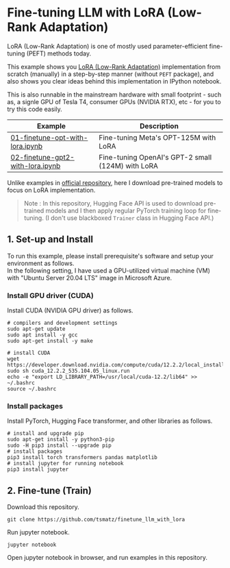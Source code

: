 # Fine-tuning LLM with LoRA (Low-Rank Adaptation)

LoRA (Low-Rank Adaptation) is one of mostly used parameter-efficient fine-tuning (PEFT) methods today.

This example shows you [LoRA (Low-Rank Adaptation)](https://arxiv.org/abs/2106.09685) implementation from scratch (manually) in a step-by-step manner (without ```PEFT``` package), and also shows you clear ideas behind this implementation in IPython notebook.

This is also runnable in the mainstream hardware with small footprint - such as, a signle GPU of Tesla T4, consumer GPUs (NVIDIA RTX), etc - for you to try this code easily.

| Example                                                              | Description                                       |
| -------------------------------------------------------------------- | ------------------------------------------------- |
| [01-finetune-opt-with-lora.ipynb](01-finetune-opt-with-lora.ipynb)   | Fine-tuning Meta's OPT-125M with LoRA             |
| [02-finetune-gpt2-with-lora.ipynb](02-finetune-gpt2-with-lora.ipynb) | Fine-tuning OpenAI's GPT-2 small (124M) with LoRA |

Unlike examples in [official repository](https://github.com/microsoft/LoRA), here I download pre-trained models to focus on LoRA implementation.

> Note : In this repository, Hugging Face API is used to download pre-trained models and I then apply regular PyTorch training loop for fine-tuning. (I don't use blackboxed ```Trainer``` class in Hugging Face API.)

## 1. Set-up and Install

To run this example, please install prerequisite's software and setup your environment as follows.<br>
In the following setting, I have used a GPU-utilized virtual machine (VM) with "Ubuntu Server 20.04 LTS" image in Microsoft Azure.

### Install GPU driver (CUDA)

Install CUDA (NVIDIA GPU driver) as follows.

```
# compilers and development settings
sudo apt-get update
sudo apt install -y gcc
sudo apt-get install -y make

# install CUDA
wget https://developer.download.nvidia.com/compute/cuda/12.2.2/local_installers/cuda_12.2.2_535.104.05_linux.run
sudo sh cuda_12.2.2_535.104.05_linux.run
echo -e "export LD_LIBRARY_PATH=/usr/local/cuda-12.2/lib64" >> ~/.bashrc
source ~/.bashrc
```

### Install packages

Install PyTorch, Hugging Face transformer, and other libraries as follows.

```
# install and upgrade pip
sudo apt-get install -y python3-pip
sudo -H pip3 install --upgrade pip
# install packages
pip3 install torch transformers pandas matplotlib
# install jupyter for running notebook
pip3 install jupyter
```

## 2. Fine-tune (Train)

Download this repository.

```
git clone https://github.com/tsmatz/finetune_llm_with_lora
```

Run jupyter notebook.

```
jupyter notebook
```

Open jupyter notebook in browser, and run examples in this repository.
